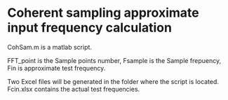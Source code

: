 # Coherent sampling approximate input frequency calculation

CohSam.m is a matlab script.

FFT_point is the Sample points number, Fsample is the Sample frepuency, Fin is approximate test frequency.

Two Excel files will be generated in the folder where the script is located. Fcin.xlsx contains the actual test frequencies.
